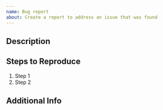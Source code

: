 ```yaml
---
name: Bug report
about: Create a report to address an issue that was found
---
```

<!-- Make sure to add this to the project (At the right) -->

<!-- Please search existing issues to avoid creating duplicates. -->

## Description

<!-- Info about the bug goes here. -->

## Steps to Reproduce

1. Step 1
2. Step 2

## Additional Info

<!-- What was supposed to happen and what actually happened? Any other data? -->
